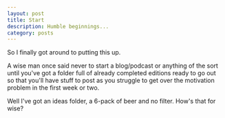 ```yaml
---
layout: post
title: Start
description: Humble beginnings...
category: posts
---
```


So I finally got around to putting this up.

A wise man once said never to start a blog/podcast or anything of the sort until you've got a folder full of already completed editions ready to go out so that you'll have stuff to post as you struggle to get over the motivation problem in the first week or two.

Well I've got an ideas folder, a 6-pack of beer and no filter. How's that for wise?
